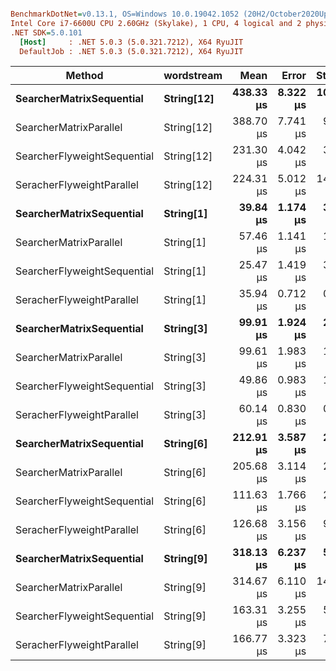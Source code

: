 ``` ini

BenchmarkDotNet=v0.13.1, OS=Windows 10.0.19042.1052 (20H2/October2020Update)
Intel Core i7-6600U CPU 2.60GHz (Skylake), 1 CPU, 4 logical and 2 physical cores
.NET SDK=5.0.101
  [Host]     : .NET 5.0.3 (5.0.321.7212), X64 RyuJIT
  DefaultJob : .NET 5.0.3 (5.0.321.7212), X64 RyuJIT


```
|                      Method | wordstream |      Mean |    Error |    StdDev |    Median |    Gen 0 | Allocated |
|---------------------------- |----------- |----------:|---------:|----------:|----------:|---------:|----------:|
|    **SearcherMatrixSequential** | **String[12]** | **438.33 μs** | **8.322 μs** | **10.822 μs** | **436.75 μs** | **295.4102** |    **604 KB** |
|      SearcherMatrixParallel | String[12] | 388.70 μs | 7.741 μs |  9.215 μs | 389.18 μs | 354.0039 |    713 KB |
| SearcherFlyweightSequential | String[12] | 231.30 μs | 4.042 μs |  3.584 μs | 231.00 μs | 112.7930 |    231 KB |
|   SeracherFlyweightParallel | String[12] | 224.31 μs | 5.012 μs | 14.777 μs | 219.55 μs | 137.2070 |    277 KB |
|    **SearcherMatrixSequential** |  **String[1]** |  **39.84 μs** | **1.174 μs** |  **3.291 μs** |  **38.79 μs** |  **24.6582** |     **50 KB** |
|      SearcherMatrixParallel |  String[1] |  57.46 μs | 1.141 μs |  1.401 μs |  57.39 μs |  34.3628 |     69 KB |
| SearcherFlyweightSequential |  String[1] |  25.47 μs | 1.419 μs |  3.907 μs |  23.80 μs |  12.4207 |     25 KB |
|   SeracherFlyweightParallel |  String[1] |  35.94 μs | 0.712 μs |  0.974 μs |  35.50 μs |  16.2964 |     33 KB |
|    **SearcherMatrixSequential** |  **String[3]** |  **99.91 μs** | **1.924 μs** |  **2.821 μs** |  **99.27 μs** |  **73.7305** |    **151 KB** |
|      SearcherMatrixParallel |  String[3] |  99.61 μs | 1.983 μs |  1.948 μs |  99.76 μs |  85.9375 |    173 KB |
| SearcherFlyweightSequential |  String[3] |  49.86 μs | 0.983 μs |  1.616 μs |  49.23 μs |  26.3672 |     54 KB |
|   SeracherFlyweightParallel |  String[3] |  60.14 μs | 0.830 μs |  0.736 μs |  60.14 μs |  31.7993 |     64 KB |
|    **SearcherMatrixSequential** |  **String[6]** | **212.91 μs** | **3.587 μs** |  **2.995 μs** | **212.75 μs** | **147.7051** |    **302 KB** |
|      SearcherMatrixParallel |  String[6] | 205.68 μs | 3.114 μs |  2.761 μs | 206.37 μs | 183.8379 |    370 KB |
| SearcherFlyweightSequential |  String[6] | 111.63 μs | 1.766 μs |  2.357 μs | 111.37 μs |  54.9316 |    112 KB |
|   SeracherFlyweightParallel |  String[6] | 126.68 μs | 3.156 μs |  9.306 μs | 123.89 μs |  71.1670 |    144 KB |
|    **SearcherMatrixSequential** |  **String[9]** | **318.13 μs** | **6.237 μs** |  **5.529 μs** | **317.94 μs** | **221.6797** |    **453 KB** |
|      SearcherMatrixParallel |  String[9] | 314.67 μs | 6.110 μs | 14.520 μs | 309.35 μs | 270.5078 |    545 KB |
| SearcherFlyweightSequential |  String[9] | 163.31 μs | 3.255 μs |  5.256 μs | 162.73 μs |  81.2988 |    166 KB |
|   SeracherFlyweightParallel |  String[9] | 166.77 μs | 3.323 μs |  7.961 μs | 164.79 μs | 104.4922 |    211 KB |

